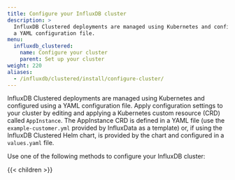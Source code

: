 ```yaml
---
title: Configure your InfluxDB cluster
description: >
  InfluxDB Clustered deployments are managed using Kubernetes and configured using
  a YAML configuration file.
menu:
  influxdb_clustered:
    name: Configure your cluster
    parent: Set up your cluster
weight: 220
aliases:
  - /influxdb/clustered/install/configure-cluster/
---
```


InfluxDB Clustered deployments are managed using Kubernetes and configured using
a YAML configuration file. 
Apply configuration settings to your cluster by editing and applying a
Kubernetes custom resource (CRD) called `AppInstance`.
The AppInstance CRD is defined in a YAML file (use the `example-customer.yml`
provided by InfluxData as a template) or, if using the InfluxDB Clustered Helm
chart, is provided by the chart and configured in a `values.yaml` file.

Use one of the following methods to configure your InfluxDB cluster:

{{< children >}}

